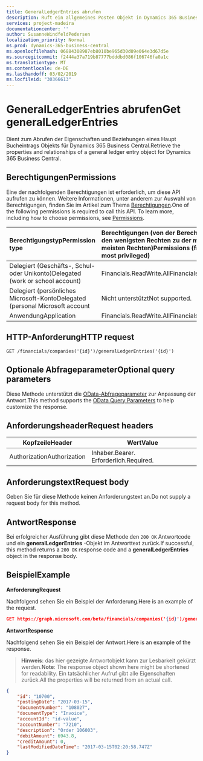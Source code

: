 ```yaml
---
title: GeneralLedgerEntries abrufen
description: Ruft ein allgemeines Posten Objekt in Dynamics 365 Business Central ab.
services: project-madeira
documentationcenter: ''
author: SusanneWindfeldPedersen
localization_priority: Normal
ms.prod: dynamics-365-business-central
ms.openlocfilehash: 06884308987eb8010be965d30d09e064e3d67d5e
ms.sourcegitcommit: f2444a37a719b87777bdddbd086f106746fa0a1c
ms.translationtype: MT
ms.contentlocale: de-DE
ms.lasthandoff: 03/02/2019
ms.locfileid: "30366613"
---
```

# <a name="get-generalledgerentries"></a><span data-ttu-id="7eb5b-103">GeneralLedgerEntries abrufen</span><span class="sxs-lookup"><span data-stu-id="7eb5b-103">Get generalLedgerEntries</span></span>
<span data-ttu-id="7eb5b-104">Dient zum Abrufen der Eigenschaften und Beziehungen eines Haupt Bucheintrags Objekts für Dynamics 365 Business Central.</span><span class="sxs-lookup"><span data-stu-id="7eb5b-104">Retrieve the properties and relationships of a general ledger entry object for Dynamics 365 Business Central.</span></span>

## <a name="permissions"></a><span data-ttu-id="7eb5b-105">Berechtigungen</span><span class="sxs-lookup"><span data-stu-id="7eb5b-105">Permissions</span></span>
<span data-ttu-id="7eb5b-p101">Eine der nachfolgenden Berechtigungen ist erforderlich, um diese API aufrufen zu können. Weitere Informationen, unter anderem zur Auswahl von Berechtigungen, finden Sie im Artikel zum Thema [Berechtigungen](/graph/permissions-reference).</span><span class="sxs-lookup"><span data-stu-id="7eb5b-p101">One of the following permissions is required to call this API. To learn more, including how to choose permissions, see [Permissions](/graph/permissions-reference).</span></span>

|<span data-ttu-id="7eb5b-108">Berechtigungstyp</span><span class="sxs-lookup"><span data-stu-id="7eb5b-108">Permission type</span></span> |<span data-ttu-id="7eb5b-109">Berechtigungen (von der Berechtigung mit den wenigsten Rechten zu der mit den meisten Rechten)</span><span class="sxs-lookup"><span data-stu-id="7eb5b-109">Permissions (from least to most privileged)</span></span>|
|:---------------|:------------------------------------------|
|<span data-ttu-id="7eb5b-110">Delegiert (Geschäfts-, Schul- oder Unikonto)</span><span class="sxs-lookup"><span data-stu-id="7eb5b-110">Delegated (work or school account)</span></span>|<span data-ttu-id="7eb5b-111">Financials.ReadWrite.All</span><span class="sxs-lookup"><span data-stu-id="7eb5b-111">Financials.ReadWrite.All</span></span> |
|<span data-ttu-id="7eb5b-112">Delegiert (persönliches Microsoft-Konto</span><span class="sxs-lookup"><span data-stu-id="7eb5b-112">Delegated (personal Microsoft account</span></span>|<span data-ttu-id="7eb5b-113">Nicht unterstützt</span><span class="sxs-lookup"><span data-stu-id="7eb5b-113">Not supported.</span></span>|
|<span data-ttu-id="7eb5b-114">Anwendung</span><span class="sxs-lookup"><span data-stu-id="7eb5b-114">Application</span></span>|<span data-ttu-id="7eb5b-115">Financials.ReadWrite.All</span><span class="sxs-lookup"><span data-stu-id="7eb5b-115">Financials.ReadWrite.All</span></span>|


## <a name="http-request"></a><span data-ttu-id="7eb5b-116">HTTP-Anforderung</span><span class="sxs-lookup"><span data-stu-id="7eb5b-116">HTTP request</span></span>
```
GET /financials/companies('{id}')/generalLedgerEntries('{id}')
```

## <a name="optional-query-parameters"></a><span data-ttu-id="7eb5b-117">Optionale Abfrageparameter</span><span class="sxs-lookup"><span data-stu-id="7eb5b-117">Optional query parameters</span></span>
<span data-ttu-id="7eb5b-118">Diese Methode unterstützt die [OData-Abfrageparameter](/graph/query-parameters) zur Anpassung der Antwort.</span><span class="sxs-lookup"><span data-stu-id="7eb5b-118">This method supports the [OData Query Parameters](/graph/query-parameters) to help customize the response.</span></span>

## <a name="request-headers"></a><span data-ttu-id="7eb5b-119">Anforderungsheader</span><span class="sxs-lookup"><span data-stu-id="7eb5b-119">Request headers</span></span>
|<span data-ttu-id="7eb5b-120">Kopfzeile</span><span class="sxs-lookup"><span data-stu-id="7eb5b-120">Header</span></span>       |<span data-ttu-id="7eb5b-121">Wert</span><span class="sxs-lookup"><span data-stu-id="7eb5b-121">Value</span></span>             |
|-------------|------------------|
|<span data-ttu-id="7eb5b-122">Authorization</span><span class="sxs-lookup"><span data-stu-id="7eb5b-122">Authorization</span></span>|<span data-ttu-id="7eb5b-123">Inhaber.</span><span class="sxs-lookup"><span data-stu-id="7eb5b-123">Bearer.</span></span> <span data-ttu-id="7eb5b-124">Erforderlich.</span><span class="sxs-lookup"><span data-stu-id="7eb5b-124">Required.</span></span> |

## <a name="request-body"></a><span data-ttu-id="7eb5b-125">Anforderungstext</span><span class="sxs-lookup"><span data-stu-id="7eb5b-125">Request body</span></span>
<span data-ttu-id="7eb5b-126">Geben Sie für diese Methode keinen Anforderungstext an.</span><span class="sxs-lookup"><span data-stu-id="7eb5b-126">Do not supply a request body for this method.</span></span>

## <a name="response"></a><span data-ttu-id="7eb5b-127">Antwort</span><span class="sxs-lookup"><span data-stu-id="7eb5b-127">Response</span></span>
<span data-ttu-id="7eb5b-128">Bei erfolgreicher Ausführung gibt diese Methode den `200 OK` Antwortcode und ein **generalLedgerEntries** -Objekt im Antworttext zurück.</span><span class="sxs-lookup"><span data-stu-id="7eb5b-128">If successful, this method returns a `200 OK` response code and a **generalLedgerEntries** object in the response body.</span></span>

## <a name="example"></a><span data-ttu-id="7eb5b-129">Beispiel</span><span class="sxs-lookup"><span data-stu-id="7eb5b-129">Example</span></span>

<span data-ttu-id="7eb5b-130">**Anforderung**</span><span class="sxs-lookup"><span data-stu-id="7eb5b-130">**Request**</span></span>

<span data-ttu-id="7eb5b-131">Nachfolgend sehen Sie ein Beispiel der Anforderung.</span><span class="sxs-lookup"><span data-stu-id="7eb5b-131">Here is an example of the request.</span></span>
```json
GET https://graph.microsoft.com/beta/financials/companies('{id}')/generalLedgerEntries('{id}')
```

<span data-ttu-id="7eb5b-132">**Antwort**</span><span class="sxs-lookup"><span data-stu-id="7eb5b-132">**Response**</span></span>

<span data-ttu-id="7eb5b-133">Nachfolgend sehen Sie ein Beispiel der Antwort.</span><span class="sxs-lookup"><span data-stu-id="7eb5b-133">Here is an example of the response.</span></span> 

> <span data-ttu-id="7eb5b-134">**Hinweis**: das hier gezeigte Antwortobjekt kann zur Lesbarkeit gekürzt werden.</span><span class="sxs-lookup"><span data-stu-id="7eb5b-134">**Note**: The response object shown here might be shortened for readability.</span></span> <span data-ttu-id="7eb5b-135">Ein tatsächlicher Aufruf gibt alle Eigenschaften zurück.</span><span class="sxs-lookup"><span data-stu-id="7eb5b-135">All the properties will be returned from an actual call.</span></span>

```json
{
    "id": "10700",
    "postingDate": "2017-03-15",
    "documentNumber": "108027",
    "documentType": "Invoice",
    "accountId": "id-value",
    "accountNumber": "7210",
    "description": "Order 106003",
    "debitAmount": 6943.8,
    "creditAmount": 0,
    "lastModifiedDateTime": "2017-03-15T02:20:58.747Z"
}
```

